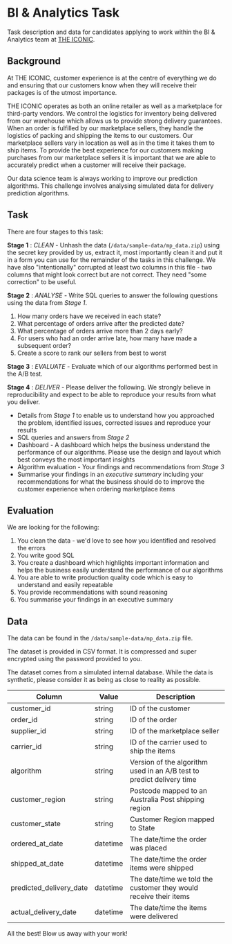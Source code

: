 # BI & Analytics Task

Task description and data for candidates applying to work within the BI & Analytics team at [THE ICONIC](https://www.theiconic.com.au).

## Background

At THE ICONIC, customer experience is at the centre of everything we do and ensuring that our customers know when they will receive their packages is of the utmost importance.

THE ICONIC operates as both an online retailer as well as a marketplace for third-party vendors. We control the logistics for inventory being delivered from our warehouse which allows us to provide strong delivery guarantees. When an order is fulfilled by our marketplace sellers, they handle the logistics of packing and shipping the items to our customers. Our marketplace sellers vary in location as well as in the time it takes them to ship items. To provide the best experience for our customers making purchases from our marketplace sellers it is important that we are able to accurately predict when a customer will receive their package.

Our data science team is always working to improve our prediction algorithms. This challenge involves analysing simulated data for delivery prediction algorithms.

## Task

There are four stages to this task:

**Stage 1** : *CLEAN* - Unhash the data (`/data/sample-data/mp_data.zip`) using the secret key provided by us, extract it, most importantly clean it and put it in a form you can use for the remainder of the tasks in this challenge. We have also "intentionally" corrupted at least two columns in this file - two columns that might look correct but are not correct. They need "some correction" to be useful.

**Stage 2** : *ANALYSE* - Write SQL queries to answer the following questions using the data from *Stage 1*.

1. How many orders have we received in each state?
2. What percentage of orders arrive after the predicted date?
3. What percentage of orders arrive more than 2 days early?
4. For users who had an order arrive late, how many have made a subsequent order?
5. Create a score to rank our sellers from best to worst

**Stage 3** : *EVALUATE* - Evaluate which of our algorithms performed best in the A/B test.

**Stage 4** : *DELIVER* - Please deliver the following. We strongly believe in reproducibility and expect to be able to reproduce your results from what you deliver.

- Details from *Stage 1* to enable us to understand how you approached the problem, identified issues, corrected issues and reproduce your results
- SQL queries and answers from *Stage 2*
- Dashboard - A dashboard which helps the business understand the performance of our algorithms. Please use the design and layout which best conveys the most important insights
- Algorithm evaluation - Your findings and recommendations from *Stage 3*
- Summarise your findings in an *executive summary* including your recommendations for what the business should do to improve the customer experience when ordering marketplace items

## Evaluation

We are looking for the following:

1. You clean the data - we'd love to see how you identified and resolved the errors
2. You write good SQL
3. You create a dashboard which highlights important information and helps the business easily understand the performance of our algorithms
4. You are able to write production quality code which is easy to understand and easily repeatable
5. You provide recommendations with sound reasoning
6. You summarise your findings in an executive summary

## Data

The data can be found in the `/data/sample-data/mp_data.zip` file.

The dataset is provided in CSV format. It is compressed and super encrypted using the password provided to you.

The dataset comes from a simulated internal database. While the data is synthetic, please consider it as being as close to reality as possible.

| Column | Value | Description |
|-|-|-|
| customer_id | string | ID of the customer |
| order_id | string | ID of the order |
| supplier_id | string | ID of the marketplace seller |
| carrier_id | string | ID of the carrier used to ship the items |
| algorithm | string | Version of the algorithm used in an A/B test to predict delivery time |
| customer_region | string | Postcode mapped to an Australia Post shipping region |
| customer_state | string | Customer Region mapped to State |
| ordered_at_date | datetime | The date/time the order was placed |
| shipped_at_date | datetime | The date/time the order items were shipped |
| predicted_delivery_date | datetime | The date/time we told the customer they would receive their items |
| actual_delivery_date | datetime | The date/time the items were delivered |

All the best! Blow us away with your work!
